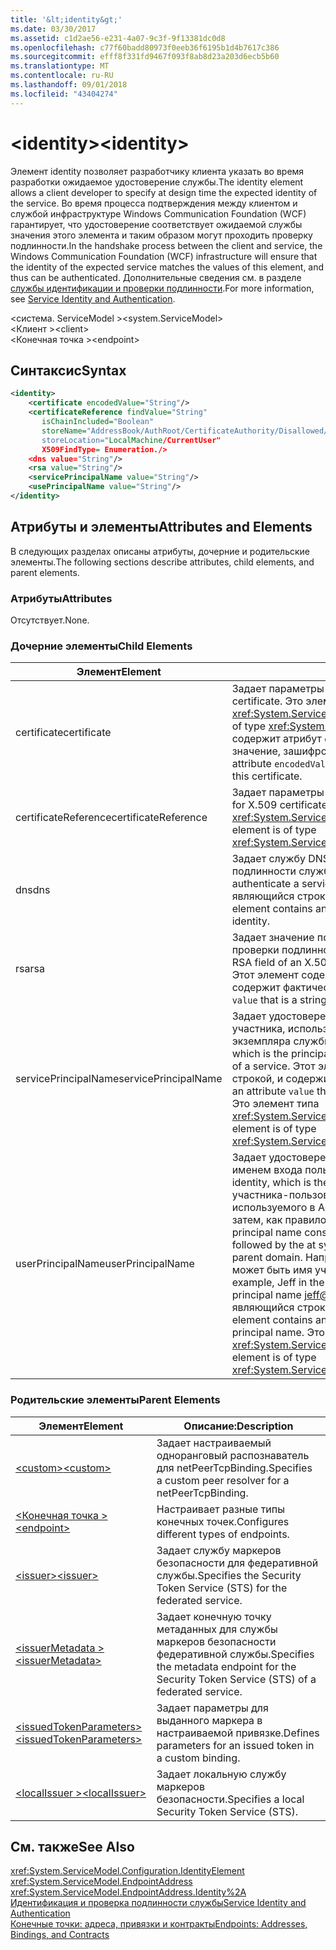 ```yaml
---
title: '&lt;identity&gt;'
ms.date: 03/30/2017
ms.assetid: c1d2ae56-e231-4a07-9c3f-9f13381dc0d8
ms.openlocfilehash: c77f60badd80973f0eeb36f6195b1d4b7617c386
ms.sourcegitcommit: efff8f331fd9467f093f8ab8d23a203d6ecb5b60
ms.translationtype: MT
ms.contentlocale: ru-RU
ms.lasthandoff: 09/01/2018
ms.locfileid: "43404274"
---
```

# <a name="ltidentitygt"></a><span data-ttu-id="d8b37-102">&lt;identity&gt;</span><span class="sxs-lookup"><span data-stu-id="d8b37-102">&lt;identity&gt;</span></span>
<span data-ttu-id="d8b37-103">Элемент identity позволяет разработчику клиента указать во время разработки ожидаемое удостоверение службы.</span><span class="sxs-lookup"><span data-stu-id="d8b37-103">The identity element allows a client developer to specify at design time the expected identity of the service.</span></span> <span data-ttu-id="d8b37-104">Во время процесса подтверждения между клиентом и службой инфраструктуре Windows Communication Foundation (WCF) гарантирует, что удостоверение соответствует ожидаемой службы значения этого элемента и таким образом могут проходить проверку подлинности.</span><span class="sxs-lookup"><span data-stu-id="d8b37-104">In the handshake process between the client and service, the Windows Communication Foundation (WCF) infrastructure will ensure that the identity of the expected service matches the values of this element, and thus can be authenticated.</span></span> <span data-ttu-id="d8b37-105">Дополнительные сведения см. в разделе [службы идентификации и проверки подлинности](../../../../../docs/framework/wcf/feature-details/service-identity-and-authentication.md).</span><span class="sxs-lookup"><span data-stu-id="d8b37-105">For more information, see [Service Identity and Authentication](../../../../../docs/framework/wcf/feature-details/service-identity-and-authentication.md).</span></span>  
  
 <span data-ttu-id="d8b37-106">\<система. ServiceModel ></span><span class="sxs-lookup"><span data-stu-id="d8b37-106">\<system.ServiceModel></span></span>  
<span data-ttu-id="d8b37-107">\<Клиент ></span><span class="sxs-lookup"><span data-stu-id="d8b37-107">\<client></span></span>  
<span data-ttu-id="d8b37-108">\<Конечная точка ></span><span class="sxs-lookup"><span data-stu-id="d8b37-108">\<endpoint></span></span>  
  
## <a name="syntax"></a><span data-ttu-id="d8b37-109">Синтаксис</span><span class="sxs-lookup"><span data-stu-id="d8b37-109">Syntax</span></span>  
  
```xml  
<identity>  
    <certificate encodedValue="String"/>  
    <certificateReference findValue="String"   
       isChainIncluded="Boolean"  
       storeName="AddressBook/AuthRoot/CertificateAuthority/Disallowed/My/Root/TrustedPeople/TrustedPublisher"storeName="  
       storeLocation="LocalMachine/CurrentUser"  
       X509FindType= Enumeration./>  
    <dns value="String"/>  
    <rsa value="String"/>  
    <servicePrincipalName value="String"/>  
    <usePrincipalName value="String"/>  
</identity>  
```  
  
## <a name="attributes-and-elements"></a><span data-ttu-id="d8b37-110">Атрибуты и элементы</span><span class="sxs-lookup"><span data-stu-id="d8b37-110">Attributes and Elements</span></span>  
 <span data-ttu-id="d8b37-111">В следующих разделах описаны атрибуты, дочерние и родительские элементы.</span><span class="sxs-lookup"><span data-stu-id="d8b37-111">The following sections describe attributes, child elements, and parent elements.</span></span>  
  
### <a name="attributes"></a><span data-ttu-id="d8b37-112">Атрибуты</span><span class="sxs-lookup"><span data-stu-id="d8b37-112">Attributes</span></span>  
 <span data-ttu-id="d8b37-113">Отсутствует.</span><span class="sxs-lookup"><span data-stu-id="d8b37-113">None.</span></span>  
  
### <a name="child-elements"></a><span data-ttu-id="d8b37-114">Дочерние элементы</span><span class="sxs-lookup"><span data-stu-id="d8b37-114">Child Elements</span></span>  
  
|<span data-ttu-id="d8b37-115">Элемент</span><span class="sxs-lookup"><span data-stu-id="d8b37-115">Element</span></span>|<span data-ttu-id="d8b37-116">Описание</span><span class="sxs-lookup"><span data-stu-id="d8b37-116">Description</span></span>|  
|-------------|-----------------|  
|<span data-ttu-id="d8b37-117">certificate</span><span class="sxs-lookup"><span data-stu-id="d8b37-117">certificate</span></span>|<span data-ttu-id="d8b37-118">Задает параметры сертификата X.509.</span><span class="sxs-lookup"><span data-stu-id="d8b37-118">Specifies settings of an X.509 certificate.</span></span> <span data-ttu-id="d8b37-119">Это элемент типа <xref:System.ServiceModel.Configuration.CertificateElement>.</span><span class="sxs-lookup"><span data-stu-id="d8b37-119">This element is of type <xref:System.ServiceModel.Configuration.CertificateElement>.</span></span> <span data-ttu-id="d8b37-120">Он содержит атрибут `encodedValue`, являющийся строкой, указывающей значение, зашифрованное с помощью этого сертификата.</span><span class="sxs-lookup"><span data-stu-id="d8b37-120">It contains an attribute `encodedValue` that is a string, which specifies the value encoded by this certificate.</span></span>|  
|<span data-ttu-id="d8b37-121">certificateReference</span><span class="sxs-lookup"><span data-stu-id="d8b37-121">certificateReference</span></span>|<span data-ttu-id="d8b37-122">Задает параметры для проверки сертификата X.509.</span><span class="sxs-lookup"><span data-stu-id="d8b37-122">Specifies settings for X.509 certificate validation.</span></span> <span data-ttu-id="d8b37-123">Это элемент типа <xref:System.ServiceModel.Configuration.CertificateReferenceElement>.</span><span class="sxs-lookup"><span data-stu-id="d8b37-123">This element is of type <xref:System.ServiceModel.Configuration.CertificateReferenceElement>.</span></span>|  
|<span data-ttu-id="d8b37-124">dns</span><span class="sxs-lookup"><span data-stu-id="d8b37-124">dns</span></span>|<span data-ttu-id="d8b37-125">Задает службу DNS-сертификата X.509, используемого для проверки подлинности службы.</span><span class="sxs-lookup"><span data-stu-id="d8b37-125">Specifies the DNS of an X.509 certificate used to authenticate a service.</span></span> <span data-ttu-id="d8b37-126">Этот элемент содержит атрибут `value`, являющийся строкой, и содержит фактическое удостоверение.</span><span class="sxs-lookup"><span data-stu-id="d8b37-126">This element contains an attribute `value` that is a string, and contains the actual identity.</span></span>|  
|<span data-ttu-id="d8b37-127">rsa</span><span class="sxs-lookup"><span data-stu-id="d8b37-127">rsa</span></span>|<span data-ttu-id="d8b37-128">Задает значение поля RSA сертификата X.509, используемое для проверки подлинности службы для клиента.</span><span class="sxs-lookup"><span data-stu-id="d8b37-128">Specifies the value of the RSA field of an X.509 certificate used to authenticate a service to a client.</span></span> <span data-ttu-id="d8b37-129">Этот элемент содержит атрибут `value`, являющийся строкой, и содержит фактическое удостоверение.</span><span class="sxs-lookup"><span data-stu-id="d8b37-129">This element contains an attribute `value` that is a string, and contains the actual identity</span></span>|  
|<span data-ttu-id="d8b37-130">servicePrincipalName</span><span class="sxs-lookup"><span data-stu-id="d8b37-130">servicePrincipalName</span></span>|<span data-ttu-id="d8b37-131">Задает удостоверение имени участника-сервера, являющегося именем участника, используемым клиентом для уникальной идентификации экземпляра службы.</span><span class="sxs-lookup"><span data-stu-id="d8b37-131">Specifies a server principal name (SPN) identity, which is the principal name used by a client to uniquely identify an instance of a service.</span></span> <span data-ttu-id="d8b37-132">Этот элемент содержит атрибут `value`, являющийся строкой, и содержит фактическое имя участника.</span><span class="sxs-lookup"><span data-stu-id="d8b37-132">This element contains an attribute `value` that is a string, and contains the actual principal name.</span></span> <span data-ttu-id="d8b37-133">Это элемент типа <xref:System.ServiceModel.Configuration.ServicePrincipalNameElement>.</span><span class="sxs-lookup"><span data-stu-id="d8b37-133">This element is of type <xref:System.ServiceModel.Configuration.ServicePrincipalNameElement>.</span></span>|  
|<span data-ttu-id="d8b37-134">userPrincipalName</span><span class="sxs-lookup"><span data-stu-id="d8b37-134">userPrincipalName</span></span>|<span data-ttu-id="d8b37-135">Задает удостоверение имени участника-пользователя, являющегося именем входа пользователя в сеть.</span><span class="sxs-lookup"><span data-stu-id="d8b37-135">Specifies a user principal name (UPN) identity, which is the logon name type of a user on a network.</span></span> <span data-ttu-id="d8b37-136">Имя участника-пользователя состоит из имени объекта пользователя, используемого в Active Directory, за которым следует символ at (\@) и затем, как правило, доменных имен родительского домена.</span><span class="sxs-lookup"><span data-stu-id="d8b37-136">The user principal name consists of the user object name used in Active Directory, followed by the at symbol (\@) and then, typically, the Domain Name System parent domain.</span></span> <span data-ttu-id="d8b37-137">Например, у Джефа в дереве домена Fabrikam.com может быть имя участника-пользователя [ jeff@fabrikam.com ](mailto:jeffsmith@fabrikam.com).</span><span class="sxs-lookup"><span data-stu-id="d8b37-137">For example, Jeff in the Fabrikam.com domain tree might have the user principal name [jeff@fabrikam.com](mailto:jeffsmith@fabrikam.com).</span></span>  <span data-ttu-id="d8b37-138">Этот элемент содержит атрибут `value`, являющийся строкой, и содержит фактическое имя участника.</span><span class="sxs-lookup"><span data-stu-id="d8b37-138">This element contains an attribute `value` that is a string, and contains the actual principal name.</span></span> <span data-ttu-id="d8b37-139">Это элемент типа <xref:System.ServiceModel.Configuration.UserPrincipalNameElement>.</span><span class="sxs-lookup"><span data-stu-id="d8b37-139">This element is of type <xref:System.ServiceModel.Configuration.UserPrincipalNameElement>.</span></span>|  
  
### <a name="parent-elements"></a><span data-ttu-id="d8b37-140">Родительские элементы</span><span class="sxs-lookup"><span data-stu-id="d8b37-140">Parent Elements</span></span>  
  
|<span data-ttu-id="d8b37-141">Элемент</span><span class="sxs-lookup"><span data-stu-id="d8b37-141">Element</span></span>|<span data-ttu-id="d8b37-142">Описание:</span><span class="sxs-lookup"><span data-stu-id="d8b37-142">Description</span></span>|  
|-------------|-----------------|  
|[<span data-ttu-id="d8b37-143">\<custom></span><span class="sxs-lookup"><span data-stu-id="d8b37-143">\<custom></span></span>](../../../../../docs/framework/configure-apps/file-schema/wcf/custom.md)|<span data-ttu-id="d8b37-144">Задает настраиваемый одноранговый распознаватель для netPeerTcpBinding.</span><span class="sxs-lookup"><span data-stu-id="d8b37-144">Specifies a custom peer resolver for a netPeerTcpBinding.</span></span>|  
|[<span data-ttu-id="d8b37-145">\<Конечная точка ></span><span class="sxs-lookup"><span data-stu-id="d8b37-145">\<endpoint></span></span>](https://msdn.microsoft.com/library/13aa23b7-2f08-4add-8dbf-a99f8127c017)|<span data-ttu-id="d8b37-146">Настраивает разные типы конечных точек.</span><span class="sxs-lookup"><span data-stu-id="d8b37-146">Configures different types of endpoints.</span></span>|  
|[<span data-ttu-id="d8b37-147">\<issuer></span><span class="sxs-lookup"><span data-stu-id="d8b37-147">\<issuer></span></span>](../../../../../docs/framework/configure-apps/file-schema/wcf/issuer.md)|<span data-ttu-id="d8b37-148">Задает службу маркеров безопасности для федеративной службы.</span><span class="sxs-lookup"><span data-stu-id="d8b37-148">Specifies the Security Token Service (STS) for the federated service.</span></span>|  
|[<span data-ttu-id="d8b37-149">\<issuerMetadata ></span><span class="sxs-lookup"><span data-stu-id="d8b37-149">\<issuerMetadata></span></span>](../../../../../docs/framework/configure-apps/file-schema/wcf/issuermetadata.md)|<span data-ttu-id="d8b37-150">Задает конечную точку метаданных для службы маркеров безопасности федеративной службы.</span><span class="sxs-lookup"><span data-stu-id="d8b37-150">Specifies the metadata endpoint for the Security Token Service (STS) of a federated service.</span></span>|  
|[<span data-ttu-id="d8b37-151">\<issuedTokenParameters></span><span class="sxs-lookup"><span data-stu-id="d8b37-151">\<issuedTokenParameters></span></span>](../../../../../docs/framework/configure-apps/file-schema/wcf/issuedtokenparameters.md)|<span data-ttu-id="d8b37-152">Задает параметры для выданного маркера в настраиваемой привязке.</span><span class="sxs-lookup"><span data-stu-id="d8b37-152">Defines parameters for an issued token in a custom binding.</span></span>|  
|[<span data-ttu-id="d8b37-153">\<localIssuer ></span><span class="sxs-lookup"><span data-stu-id="d8b37-153">\<localIssuer></span></span>](../../../../../docs/framework/configure-apps/file-schema/wcf/localissuer.md)|<span data-ttu-id="d8b37-154">Задает локальную службу маркеров безопасности.</span><span class="sxs-lookup"><span data-stu-id="d8b37-154">Specifies a local Security Token Service (STS).</span></span>|  
  
## <a name="see-also"></a><span data-ttu-id="d8b37-155">См. также</span><span class="sxs-lookup"><span data-stu-id="d8b37-155">See Also</span></span>  
 <xref:System.ServiceModel.Configuration.IdentityElement>  
 <xref:System.ServiceModel.EndpointAddress>  
 <xref:System.ServiceModel.EndpointAddress.Identity%2A>  
 [<span data-ttu-id="d8b37-156">Идентификация и проверка подлинности службы</span><span class="sxs-lookup"><span data-stu-id="d8b37-156">Service Identity and Authentication</span></span>](../../../../../docs/framework/wcf/feature-details/service-identity-and-authentication.md)  
 [<span data-ttu-id="d8b37-157">Конечные точки: адреса, привязки и контракты</span><span class="sxs-lookup"><span data-stu-id="d8b37-157">Endpoints: Addresses, Bindings, and Contracts</span></span>](../../../../../docs/framework/wcf/feature-details/endpoints-addresses-bindings-and-contracts.md)
